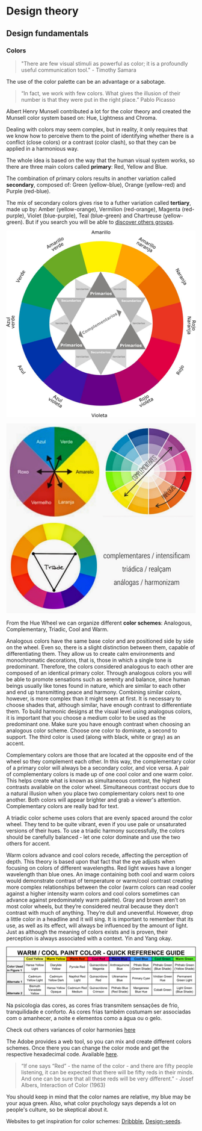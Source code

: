 # Design theory

## Design fundamentals

### Colors

> "There are few visual stimuli as powerful as color; it is a profoundly useful communication tool." - Timothy Samara

The use of the color palette can be an advantage or a sabotage.

> “In fact, we work with few colors. What gives the illusion of their number is that they were put in the right place.” Pablo Picasso

Albert Henry Munsell contributed a lot for the color theory and created the Munsell color system based on: Hue, Lightness and Chroma.

Dealing with colors may seem complex, but in reality, it only requires that we know how to perceive them to the point of identifying whether there is a conflict (close colors) or a contrast (color clash), so that they can be applied in a harmonious way.

The whole idea is based on the way that the human visual system works, so there are three main colors called __primary__: Red, Yellow and Blue.

The combination of primary colors results in another variation called __secondary__, composed of: Green (yellow-blue), Orange (yellow-red) and Purple (red-blue).

The mix of secondary colors gives rise to a futher variation called __tertiary__, made up by: Amber (yellow-orange), Vermilion (red-orange), Magenta (red-purple), Violet (blue-purple), Teal (blue-green) and Chartreuse (yellow-green). But if you search you will be able to [discover others groups](https://en.wikipedia.org/wiki/Tertiary_color#Tertiary-_and_quaternary-color_terms).

![The Musell Hue Wheel](./assets/images/Lesson-No-03-pic01.jpg)

![Harmonizing colors](./assets/images/Lesson-No-03-pic02.jpeg)

From the Hue Wheel we can organize different __color schemes__: Analogous, Complementary, Triadic, Cool and Warm.

Analogous colors have the same base color and are positioned side by side on the wheel. Even so, there is a slight distinction between them, capable of differentiating them. They allow us to create calm environments and monochromatic decorations, that is, those in which a single tone is predominant. Therefore, the colors considered analogous to each other are composed of an identical primary color. Through analogous colors you will be able to promote sensations such as serenity and balance, since human beings usually like tones found in nature, which are similar to each other and end up transmitting peace and harmony. Combining similar colors, however, is more complex than it might seem at first. It is necessary to choose shades that, although similar, have enough contrast to differentiate them. To build harmonic designs at the visual level using analogous colors, it is important that you choose a medium color to be used as the predominant one. Make sure you have enough contrast when choosing an analogous color scheme. Choose one color to dominate, a second to support. The third color is used (along with black, white or gray) as an accent.

Complementary colors are those that are located at the opposite end of the wheel so they complement each other. In this way, the complementary color of a primary color will always be a secondary color, and vice versa. A pair of complementary colors is made up of one cool color and one warm color. This helps create what is known as simultaneous contrast, the highest contrasts available on the color wheel. Simultaneous contrast occurs due to a natural illusion when you place two complementary colors next to one another. Both colors will appear brighter and grab a viewer's attention. Complementary colors are really bad for text.

A triadic color scheme uses colors that are evenly spaced around the color wheel. They tend to be quite vibrant, even if you use pale or unsaturated versions of their hues. To use a triadic harmony successfully, the colors should be carefully balanced - let one color dominate and use the two others for accent.

Warm colors advance and cool colors recede, affecting the perception of depth. This theory is based upon that fact that the eye adjusts when focusing on colors of different wavelengths. Red light waves have a longer wavelength than blue ones. An image containing both cool and warm colors would demonstrate contrast of temperature or warm/cool contrast creating more complex relationships between the color (warm colors can read cooler against a higher intensity warm colors and cool colors sometimes can advance against predominately warm palette). Gray and brown aren’t on most color wheels, but they’re considered neutral because they don’t contrast with much of anything. They’re dull and uneventful. However, drop a little color in a headline and it will sing. It is important to remember that its use, as well as its effect, will always be influenced by the amount of light. Just as although the meaning of colors exists and is proven, their perception is always associated with a context. Yin and Yang okay.

![Warn and cool colors](./assets/images/Lesson-No-03-pic03.jpg)

Na psicologia das cores, as cores frias transmitem sensações de frio, tranquilidade e conforto. As cores frias também costumam ser associadas com o amanhecer, a noite e elementos como a água ou o gelo.

Check out others variances of color harmonies [here](https://www.tigercolor.com/color-lab/color-theory/color-harmonies.htm)

The Adobe provides a web tool, so you can mix and create different colors schemes. Once there you can change the color mode and get the respective hexadecimal code. Available [here](https://color.adobe.com/create/color-wheel).

> “If one says “Red” - the name of the color - and there are fifty people listening, it can be expected that there will be fifty reds in their minds. And one can be sure that all these reds will be very different.” - Josef Albers, Interaction of Color (1963)

You should keep in mind that the color names are relative, my blue may be your aqua green. Also, what color psychology says depends a lot on people's culture, so be skeptical about it.

Websites to get inspiration for color schemes: [Dribbble](https://dribbble.com/), [Design-seeds](https://www.design-seeds.com/).
